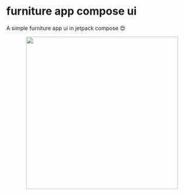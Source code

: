 # furniture app compose ui

A simple furniture app ui in jetpack compose 😍

<p align="center">
<img src="https://github.com/nameisjayant/furniture-app-compose/blob/30b438b1971084d542a21da3984153dd2d9540f9/screenshots" height="400">
</p>

